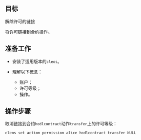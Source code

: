 ## 目标

解除许可的链接

将许可链接到合约操作。

## 准备工作

* 安装了适用版本的`cleos`。

  
* 理解以下概念：
  * 账户；
  * 许可等级；
  * 操作。

## 操作步骤

取消链接到合约`hodlcontract`动作`transfer`上的许可等级：


```sh
cleos set action permission alice hodlcontract transfer NULL
```